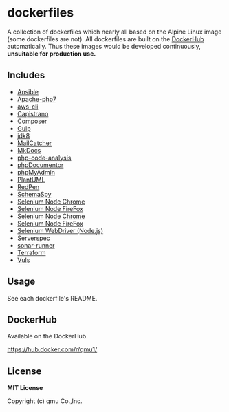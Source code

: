 # dockerfiles

A collection of dockerfiles which nearly all based on the Alpine Linux image (some dockerfiles are not).
All dockerfiles are built on the [DockerHub](https://hub.docker.com/r/qmu1/) automatically.
Thus these images would be developed continuously, **unsuitable for production use.**

## Includes

* [Ansible](src/ansible/)
* [Apache-php7](src/apache-php7/)
* [aws-cli](src/aws-cli/)
* [Capistrano](src/capistrano/)
* [Composer](src/composer/)
* [Gulp](src/gulp/)
* [jdk8](src/jdk8/)
* [MailCatcher](src/mailcatcher/)
* [MkDocs](src/mkdocs/)
* [php-code-analysis](src/php-code-analysis/)
* [phpDocumentor](src/phpdocumentor/)
* [phpMyAdmin](src/phpmyadmin/)
* [PlantUML](src/plantuml/)
* [RedPen](src/redpen/)
* [SchemaSpy](src/schemaspy/)
* [Selenium Node Chrome](src/selenium-node-chrome-debug/)
* [Selenium Node FireFox](src/selenium-node-firefox-debug/)
* [Selenium Node Chrome](src/selenium-standalone-chrome-debug/)
* [Selenium Node FireFox](src/selenium-standalone-firefox-debug/)
* [Selenium WebDriver (Node.js)](src/selenium-webdriver-node/)
* [Serverspec](src/serverspec/)
* [sonar-runner](src/sonar-runner/)
* [Terraform](src/terraform/)
* [Vuls](src/vuls/)

## Usage

See each dockerfile's README.

## DockerHub

Available on the DockerHub.

https://hub.docker.com/r/qmu1/

## License 

**MIT License**

Copyright (c) qmu Co.,Inc.
